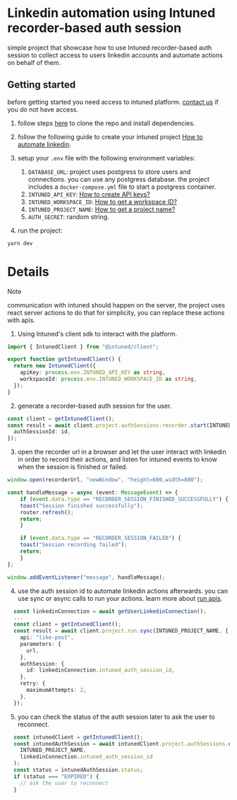 # Linkedin automation using Intuned recorder-based auth session 

simple project that showcase how to use Intuned recorder-based auth session to collect access to users linkedin accounts and automate actions on behalf of them.


## Getting started

before getting started you need access to intuned platform. [contact us](https://docs.intunedhq.com/docs/support/contact-us) if you do not have access.  

1. follow steps [here](https://github.com/Intuned/intuned-auth-sessions-integration-examples/tree/main?tab=readme-ov-file#installation) to clone the repo and install dependencies.
2. follow the following guide to create your intuned project [How to automate linkedin](https://docs.intunedhq.com/docs/guides/auth/how-to-automate-linkedin).
3. setup your `.env` file with the following environment variables:
    1.  `DATABASE_URL`: project uses postgress to store users and connections. you can use any postgress database. the project includes a `docker-compose.yml` file to start a postgress container.
    2.  `INTUNED_API_KEY`: [How to create API keys?](https://docs.intunedhq.com/docs/guides/platform/how-to-create-api-keys)
    3.  `INTUNED_WORKSPACE_ID`: [How to get a workspace ID?](https://docs.intunedhq.com/docs/guides/platform/how-to-get-a-workspace-id)
    4.  `INTUNED_PROJECT_NAME`: [How to get a project name?](https://docs.intunedhq.com/docs/guides/platform/how-to-get-project-name)
    5.  `AUTH_SECRET`: random string.

4. run the project:
```bash
yarn dev
```


# Details

> [!NOTE]
> communication with intuned should happen on the server, the project uses react server actions to do that for simplicity, you can replace these actions with apis. 

1. Using Intuned's client sdk to interact with the platform.

```ts
import { IntunedClient } from "@intuned/client";

export function getIntunedClient() {
  return new IntunedClient({
    apiKey: process.env.INTUNED_API_KEY as string,
    workspaceId: process.env.INTUNED_WORKSPACE_ID as string,
  });
}
```

2. generate a recorder-based auth session for the user.

```ts
const client = getIntunedClient();
const result = await client.project.authSessions.recorder.start(INTUNED_PROJECT_NAME, {
  authSessionId: id,
});
```

3. open the recorder url in a browser and let the user interact with linkedin in order to record their actions, and listen for intuned events to know when the session is finished or failed.

```ts
window.open(recorderUrl, "newWindow", "height=600,width=800");

const handleMessage = async (event: MessageEvent) => {
    if (event.data.type == "RECORDER_SESSION_FINISHED_SUCCESSFULLY") {
    toast("Session finished successfully");
    router.refresh();
    return;
    }

    if (event.data.type == "RECORDER_SESSION_FAILED") {
    toast("Session recording failed");
    return;
    }
};

window.addEventListener("message", handleMessage);
```

4. use the auth session id to automate linkedin actions afterwards. you can use sync or async calls to run your actions. learn more about [run apis](https://docs.intunedhq.com/client-apis/api-reference/run-overview).

```ts
  const linkedinConnection = await getUserLinkedinConnection();
  ...
  const client = getIntunedClient();
  const result = await client.project.run.sync(INTUNED_PROJECT_NAME, {
    api: "like-post",
    parameters: {
      url,
    },
    authSession: {
      id: linkedinConnection.intuned_auth_session_id,
    },
    retry: {
      maximumAttempts: 2,
    },
  });

```

5. you can check the status of the auth session later to ask the user to reconnect.

```ts
  const intunedClient = getIntunedClient();
  const intunedAuthSession = await intunedClient.project.authSessions.one(
    INTUNED_PROJECT_NAME,
    linkedinConnection.intuned_auth_session_id
  );
  const status = intunedAuthSession.status;
  if (status === "EXPIRED") {
    // ask the user to reconnect
  }
```
